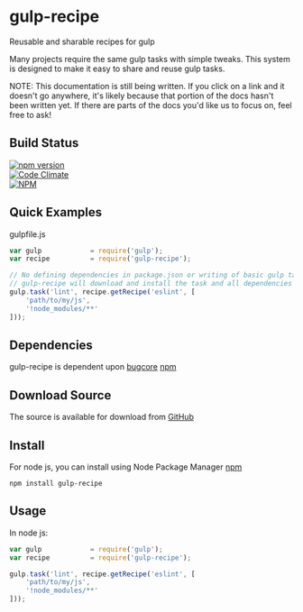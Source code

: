 # gulp-recipe
Reusable and sharable recipes for gulp

Many projects require the same gulp tasks with simple tweaks. This system is
designed to make it easy to share and reuse gulp tasks.


NOTE: This documentation is still being written. If you click on a link and it
doesn't go anywhere, it's likely because that portion of the docs hasn't been
written yet. If there are parts of the docs you'd like us to focus on, feel
free to ask!

## Build Status

[![npm version](https://badge.fury.io/js/gulp-recipe.svg)](https://badge.fury.io/js/gulp-recipe)<br />
[![Code Climate](https://codeclimate.com/github/brianneisler/gulp-recipe/badges/gpa.svg)](https://codeclimate.com/github/brianneisler/gulp-recipe)<br />
[![NPM](https://nodei.co/npm/gulp-recipe.png?downloads=true&downloadRank=true&stars=true)](https://nodei.co/npm/gulp-recipe/)


## Quick Examples

gulpfile.js
```javascript
var gulp            = require('gulp');
var recipe          = require('gulp-recipe');

// No defining dependencies in package.json or writing of basic gulp tasks.
// gulp-recipe will download and install the task and all dependencies for you!
gulp.task('lint', recipe.getRecipe('eslint', [
    'path/to/my/js',
    '!node_modules/**'
]));
```


## Dependencies

gulp-recipe is dependent upon
[bugcore](https://github.com/airbug/bugcore)
[npm](https://github.com/npm/npm)


## Download Source

The source is available for download from [GitHub](https://github.com/brianneisler/gulp-recipe)


## Install

For node js, you can install using Node Package Manager [npm](https://www.npmjs.org/package/gulp-recipe)

    npm install gulp-recipe


## Usage

In node js:


```javascript
var gulp            = require('gulp');
var recipe          = require('gulp-recipe');

gulp.task('lint', recipe.getRecipe('eslint', [
    'path/to/my/js',
    '!node_modules/**'
]));
```
